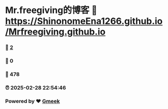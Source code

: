 # Mr.freegiving的博客 :link: https://ShinonomeEna1266.github.io/Mrfreegiving.github.io 
### :page_facing_up: [2](https://ShinonomeEna1266.github.io/Mrfreegiving.github.io/tag.html) 
### :speech_balloon: 0 
### :hibiscus: 478 
### :alarm_clock: 2025-02-28 22:54:46 
### Powered by :heart: [Gmeek](https://github.com/Meekdai/Gmeek)
